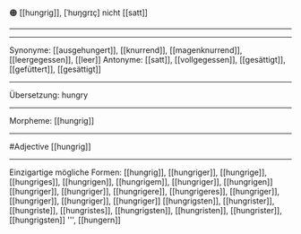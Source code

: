 🟠 [[hungrig]], [ˈhʊŋɡrɪç]
nicht [[satt]]

---


---
Synonyme: 
[[ausgehungert]], [[knurrend]], [[magenknurrend]], [[leergegessen]], [[leer]]
Antonyme:
[[satt]], [[vollgegessen]], [[gesättigt]], [[gefüttert]], [[gesättigt]]

---
Übersetzung:
hungry

---
Morpheme:
[[hungrig]]

---
#Adjective [[hungrig]]

---
Einzigartige mögliche Formen:
[[hungrig]], [[hungriger]], [[hungrige]], [[hungriges]], [[hungrigen]], [[hungrigem]], [[hungriger]], [[hungrigen]]
[[hungriger]], [[hungriger]], [[hungrigere]], [[hungrigeres]], [[hungriger]], [[hungriger]], [[hungriger]], [[hungriger]]
[[hungrigsten]], [[hungrister]], [[hungriste]], [[hungristes]], [[hungrigsten]], [[hungristen]], [[hungrister]], [[hungrigsten]]
''', [[hungern]]